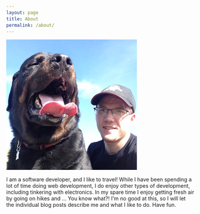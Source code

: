 ```yaml
---
layout: page
title: About
permalink: /about/
---
```


![Chad Fawcett](/images/mugshot.jpg)

I am a software developer, and I like to travel! While I have been spending a lot of time doing web development, I do enjoy other types of development, including tinkering with electronics. In my spare time I enjoy getting fresh air by going on hikes and ... You know what?! I'm no good at this, so I will let the individual blog posts describe me and what I like to do. Have fun.
